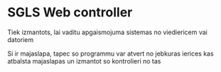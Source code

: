 # SGLS Web controller

Tiek izmantots, lai vaditu apgaismojuma sistemas no viediericem vai datoriem

Si ir majaslapa, tapec so programmu var atvert no jebkuras ierices kas atbalsta majaslapas un izmantot so kontrolieri no tas